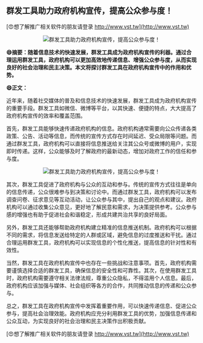 ## **群发工具助力政府机构宣传，提高公众参与度！**

[😍想了解推广相关软件的朋友请登录 http://www.vst.tw](http://www.vst.tw)

 <center><img src="https://vst.tw/MP4/tuiguang/png/6.png" alt="群发工具助力政府机构宣传，提高公众参与度！"></center>

**😄摘要：随着信息技术的快速发展，群发工具成为政府机构宣传的利器。通过合理运用群发工具，政府机构可以更加高效地传递信息、增强公众参与度，从而实现良好的社会治理和民主决策。本文将探讨群发工具在政府机构宣传中的作用和优势。**

**😄正文：**

近年来，随着社交媒体的普及和信息技术的快速发展，群发工具成为政府机构宣传的重要手段。群发工具如微信、微博等平台，以其快速、便捷的特点，大大提高了政府机构宣传的效率和覆盖范围。

首先，群发工具能够快速传递政府机构的信息。政府机构通常需要向公众传递各类政策、公告、活动等信息，而传统的宣传方式存在时间延迟、受众局限等问题。而通过群发工具，政府机构可以直接将信息推送给关注其公众号或微博的用户，实现即时传递。这样，公众能够及时了解政府的最新动态，增加对政府工作的信任和参与度。

 <center><img src="https://vst.tw/MP4/tuiguang/png/3.png" alt="群发工具助力政府机构宣传，提高公众参与度！"></center>

其次，群发工具促进了政府机构与公众的互动和参与。传统的宣传方式往往是单向的信息传递，公众很难参与到决策和讨论中。而通过群发工具，政府机构可以发布调查问卷、征求意见等互动活动，让公众参与其中，提出自己的观点和建议。政府机构可以通过收集公众意见，更好地了解民意和需求，为决策提供参考。公众参与感的增强也有助于促进社会和谐稳定，形成共建共治共享的良好局面。

另外，群发工具还能够帮助政府机构建立精准的信息推送机制。政府机构可以根据不同的需求，将信息发送给特定的人群或区域，避免信息的过度推送和干扰。通过合理运用群发工具，政府机构可以实现信息的个性化推送，提高信息的针对性和有效性。

当然，群发工具在政府机构宣传中也存在一些挑战和注意事项。首先，政府机构需要谨慎选择合适的群发工具，确保信息的安全性和可靠性。其次，在使用群发工具时，政府机构需要遵守相关法律法规，尊重公众隐私，不得滥用个人信息。最后，政府机构应该加强与媒体、社会组织等各方的合作，共同推动信息的传递和公众参与。

总之，群发工具在政府机构宣传中发挥着重要作用，可以快速传递信息、促进公众参与，提高社会治理效能。政府机构应充分利用群发工具的优势，加强信息传递和公众互动，为实现良好的社会治理和民主决策作出积极贡献。

[😍想了解推广相关软件的朋友请登录 http://www.vst.tw](http://www.vst.tw)



